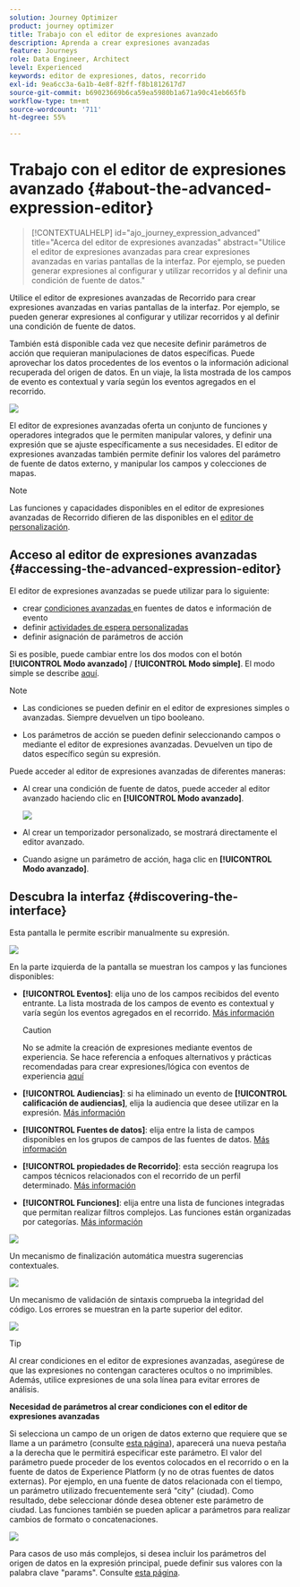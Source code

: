 ```yaml
---
solution: Journey Optimizer
product: journey optimizer
title: Trabajo con el editor de expresiones avanzado
description: Aprenda a crear expresiones avanzadas
feature: Journeys
role: Data Engineer, Architect
level: Experienced
keywords: editor de expresiones, datos, recorrido
exl-id: 9ea6cc3a-6a1b-4e8f-82ff-f8b1812617d7
source-git-commit: b69023669b6ca59ea5980b1a671a90c41eb665fb
workflow-type: tm+mt
source-wordcount: '711'
ht-degree: 55%

---
```


# Trabajo con el editor de expresiones avanzado {#about-the-advanced-expression-editor}

>[!CONTEXTUALHELP]
>id="ajo_journey_expression_advanced"
>title="Acerca del editor de expresiones avanzadas"
>abstract="Utilice el editor de expresiones avanzadas para crear expresiones avanzadas en varias pantallas de la interfaz. Por ejemplo, se pueden generar expresiones al configurar y utilizar recorridos y al definir una condición de fuente de datos."

Utilice el editor de expresiones avanzadas de Recorrido para crear expresiones avanzadas en varias pantallas de la interfaz. Por ejemplo, se pueden generar expresiones al configurar y utilizar recorridos y al definir una condición de fuente de datos.

También está disponible cada vez que necesite definir parámetros de acción que requieran manipulaciones de datos específicas. Puede aprovechar los datos procedentes de los eventos o la información adicional recuperada del origen de datos. En un viaje, la lista mostrada de los campos de evento es contextual y varía según los eventos agregados en el recorrido.

![](../assets/journey65.png)


El editor de expresiones avanzadas oferta un conjunto de funciones y operadores integrados que le permiten manipular valores, y definir una expresión que se ajuste específicamente a sus necesidades. El editor de expresiones avanzadas también permite definir los valores del parámetro de fuente de datos externo, y manipular los campos y colecciones de mapas.

>[!NOTE]
>
>Las funciones y capacidades disponibles en el editor de expresiones avanzadas de Recorrido difieren de las disponibles en el [editor de personalización](../../personalization/functions/functions.md).

## Acceso al editor de expresiones avanzadas {#accessing-the-advanced-expression-editor}

El editor de expresiones avanzadas se puede utilizar para lo siguiente:

* crear [condiciones avanzadas ](../condition-activity.md#about_condition) en fuentes de datos e información de evento
* definir [actividades de espera personalizadas](../wait-activity.md#custom)
* definir asignación de parámetros de acción

Si es posible, puede cambiar entre los dos modos con el botón **[!UICONTROL Modo avanzado]** / **[!UICONTROL Modo simple]**. El modo simple se describe [aquí](../condition-activity.md#about_condition).

>[!NOTE]
>
>* Las condiciones se pueden definir en el editor de expresiones simples o avanzadas. Siempre devuelven un tipo booleano.
>
>* Los parámetros de acción se pueden definir seleccionando campos o mediante el editor de expresiones avanzadas. Devuelven un tipo de datos específico según su expresión.

Puede acceder al editor de expresiones avanzadas de diferentes maneras:

* Al crear una condición de fuente de datos, puede acceder al editor avanzado haciendo clic en **[!UICONTROL Modo avanzado]**.

  ![](../assets/journeyuc2_33.png)

* Al crear un temporizador personalizado, se mostrará directamente el editor avanzado.
* Cuando asigne un parámetro de acción, haga clic en **[!UICONTROL Modo avanzado]**.

## Descubra la interfaz {#discovering-the-interface}

Esta pantalla le permite escribir manualmente su expresión.

![](../assets/journey70.png)

En la parte izquierda de la pantalla se muestran los campos y las funciones disponibles:

* **[!UICONTROL Eventos]**: elija uno de los campos recibidos del evento entrante. La lista mostrada de los campos de evento es contextual y varía según los eventos agregados en el recorrido. [Más información](../../event/about-events.md)

  >[!CAUTION]
  >
  >No se admite la creación de expresiones mediante eventos de experiencia. Se hace referencia a enfoques alternativos y prácticas recomendadas para crear expresiones/lógica con eventos de experiencia [aquí](../../building-journeys/exp-event-lookup.md)

* **[!UICONTROL Audiencias]**: si ha eliminado un evento de **[!UICONTROL calificación de audiencias]**, elija la audiencia que desee utilizar en la expresión. [Más información](../condition-activity.md#using-a-segment)
* **[!UICONTROL Fuentes de datos]**: elija entre la lista de campos disponibles en los grupos de campos de las fuentes de datos. [Más información](../../datasource/about-data-sources.md)
* **[!UICONTROL propiedades de Recorrido]**: esta sección reagrupa los campos técnicos relacionados con el recorrido de un perfil determinado. [Más información](journey-properties.md)
* **[!UICONTROL Funciones]**: elija entre una lista de funciones integradas que permitan realizar filtros complejos. Las funciones están organizadas por categorías. [Más información](functions.md)

![](../assets/journey65.png)

Un mecanismo de finalización automática muestra sugerencias contextuales.

![](../assets/journey68.png)

Un mecanismo de validación de sintaxis comprueba la integridad del código. Los errores se muestran en la parte superior del editor.

![](../assets/journey69.png)


>[!TIP]
>
>Al crear condiciones en el editor de expresiones avanzadas, asegúrese de que las expresiones no contengan caracteres ocultos o no imprimibles. Además, utilice expresiones de una sola línea para evitar errores de análisis.


**Necesidad de parámetros al crear condiciones con el editor de expresiones avanzadas**

Si selecciona un campo de un origen de datos externo que requiere que se llame a un parámetro (consulte [esta página](../../datasource/external-data-sources.md)), aparecerá una nueva pestaña a la derecha que le permitirá especificar este parámetro. El valor del parámetro puede proceder de los eventos colocados en el recorrido o en la fuente de datos de Experience Platform (y no de otras fuentes de datos externas). Por ejemplo, en una fuente de datos relacionada con el tiempo, un parámetro utilizado frecuentemente será &quot;city&quot; (ciudad). Como resultado, debe seleccionar dónde desea obtener este parámetro de ciudad. Las funciones también se pueden aplicar a parámetros para realizar cambios de formato o concatenaciones.

![](../assets/journeyuc2_19.png)

Para casos de uso más complejos, si desea incluir los parámetros del origen de datos en la expresión principal, puede definir sus valores con la palabra clave &quot;params&quot;. Consulte [esta página](../expression/field-references.md).
